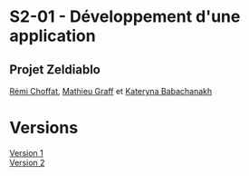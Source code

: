# S2-01 - Développement d'une application
## Projet Zeldiablo

[Rémi Choffat](https://github.com/remi-choffat), [Mathieu Graff](https://github.com/Cesareuh) et [Kateryna Babachanakh](https://github.com/katrinltvnv)  

# Versions
[Version 1](https://github.com/remi-choffat/2024_Zeldiablo_remi-choffat_Cesareuh_katrinltvnv/tree/main/documents/version_1/)   
[Version 2](https://github.com/remi-choffat/2024_Zeldiablo_remi-choffat_Cesareuh_katrinltvnv/tree/main/documents/version_2/)   

